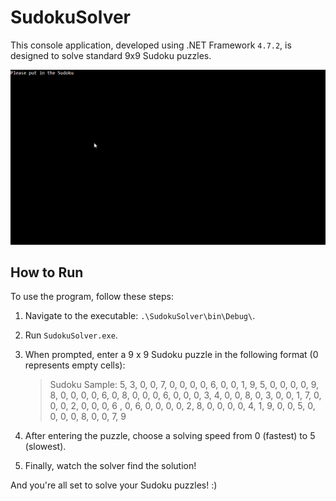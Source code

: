 # SudokuSolver

This console application, developed using .NET Framework `4.7.2`, is designed to solve standard 9x9 Sudoku puzzles.

![Sudoku](./Gifs/Sudoku.gif)

## How to Run

To use the program, follow these steps:

1. Navigate to the executable: `.\SudokuSolver\bin\Debug\`.
2. Run `SudokuSolver.exe`.
3. When prompted, enter a 9 x 9 Sudoku puzzle in the following format (0 represents empty cells):

   > Sudoku Sample:
   > 5, 3, 0, 0, 7, 0, 0, 0, 0, 6, 0, 0, 1, 9, 5, 0, 0, 0, 0, 9, 8, 0, 0, 0, 0, 6, 0, 8, 0, 0, 0, 6, 0, 0, 0, 3, 4, 0, 0, 8, 0, 3, 0, 0, 1, 7, 0, 0, 0, 2, 0, 0, 0, 6 , 0, 6, 0, 0, 0, 0, 2, 8, 0, 0, 0, 0, 4, 1, 9, 0, 0, 5, 0, 0, 0, 0, 8, 0, 0, 7, 9

4. After entering the puzzle, choose a solving speed from 0 (fastest) to 5 (slowest).
5. Finally, watch the solver find the solution!

And you're all set to solve your Sudoku puzzles! :)
